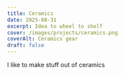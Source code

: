```yaml
---
title: Ceramics
date: 2025-08-31
excerpt: Idea to wheel to shelf
cover: /images/projects/ceramics.png
coverAlt: Ceramics gear
draft: false
---
```

I like to make stuff out of ceramics